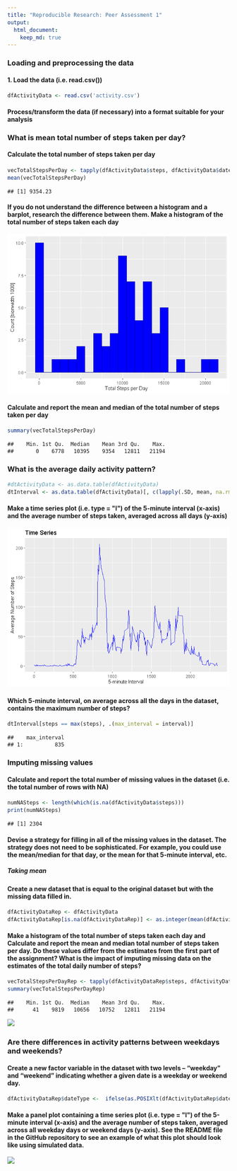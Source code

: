 ```yaml
---
title: "Reproducible Research: Peer Assessment 1"
output: 
  html_document:
    keep_md: true
---
```




### Loading and preprocessing the data


#### 1. Load the data (i.e. read.csv())

```r
dfActivityData <- read.csv('activity.csv')
```
#### Process/transform the data (if necessary) into a format suitable for your analysis

### What is mean total number of steps taken per day?

#### Calculate the total number of steps taken per day

```r
vecTotalStepsPerDay <- tapply(dfActivityData$steps, dfActivityData$date, sum, na.rm=TRUE)
mean(vecTotalStepsPerDay)
```

```
## [1] 9354.23
```

#### If you do not understand the difference between a histogram and a barplot, research the difference between them. Make a histogram of the total number of steps taken each day

![](PA1_template_files/figure-html/Histogram-1.png)<!-- -->

#### Calculate and report the mean and median of the total number of steps taken per day

```r
summary(vecTotalStepsPerDay)
```

```
##    Min. 1st Qu.  Median    Mean 3rd Qu.    Max. 
##       0    6778   10395    9354   12811   21194
```

### What is the average daily activity pattern?

```r
#dtActivityData <- as.data.table(dfActivityData)
dtInterval <- as.data.table(dfActivityData)[, c(lapply(.SD, mean, na.rm = TRUE)), .SDcols = c("steps"), by = .(interval)] 
```

#### Make a time series plot (i.e. type = "l") of the 5-minute interval (x-axis) and the average number of steps taken, averaged across all days (y-axis)
![](PA1_template_files/figure-html/TimeSeries-1.png)<!-- -->

#### Which 5-minute interval, on average across all the days in the dataset, contains the maximum number of steps?

```r
dtInterval[steps == max(steps), .(max_interval = interval)]
```

```
##    max_interval
## 1:          835
```

### Imputing missing values

#### Calculate and report the total number of missing values in the dataset (i.e. the total number of rows with NA)

```r
numNASteps <- length(which(is.na(dfActivityData$steps)))
print(numNASteps)
```

```
## [1] 2304
```

#### Devise a strategy for filling in all of the missing values in the dataset. The strategy does not need to be sophisticated. For example, you could use the mean/median for that day, or the mean for that 5-minute interval, etc.
##### Taking mean

#### Create a new dataset that is equal to the original dataset but with the missing data filled in.

```r
dfActivityDataRep <- dfActivityData
dfActivityDataRep[is.na(dfActivityDataRep)] <- as.integer(mean(dfActivityData$steps, na.rm = TRUE))
```

#### Make a histogram of the total number of steps taken each day and Calculate and report the mean and median total number of steps taken per day. Do these values differ from the estimates from the first part of the assignment? What is the impact of imputing missing data on the estimates of the total daily number of steps?

```r
vecTotalStepsPerDayRep <- tapply(dfActivityDataRep$steps, dfActivityDataRep$date, sum, na.rm=TRUE)
summary(vecTotalStepsPerDayRep)
```

```
##    Min. 1st Qu.  Median    Mean 3rd Qu.    Max. 
##      41    9819   10656   10752   12811   21194
```
![](PA1_template_files/figure-html/unnamed-chunk-10-1.png)<!-- -->

### Are there differences in activity patterns between weekdays and weekends?

#### Create a new factor variable in the dataset with two levels – “weekday” and “weekend” indicating whether a given date is a weekday or weekend day.


```r
dfActivityDataRep$dateType <-  ifelse(as.POSIXlt(dfActivityDataRep$date)$wday %in% c(0,6), 'weekend', 'weekday')
```

#### Make a panel plot containing a time series plot (i.e. type = "l") of the 5-minute interval (x-axis) and the average number of steps taken, averaged across all weekday days or weekend days (y-axis). See the README file in the GitHub repository to see an example of what this plot should look like using simulated data.

![](PA1_template_files/figure-html/unnamed-chunk-12-1.png)<!-- -->
